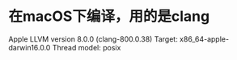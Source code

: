 # 在macOS下编译，用的是clang
 Apple LLVM version 8.0.0 (clang-800.0.38)
 Target: x86_64-apple-darwin16.0.0
 Thread model: posix
# 
